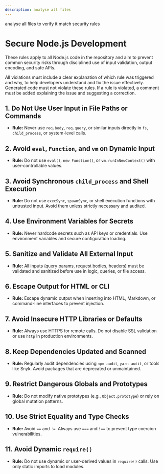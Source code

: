 ```yaml
---
description: analyse all files
---
```


analyse all files to verify it match security rules


# Secure Node.js Development

These rules apply to all Node.js code in the repository and aim to prevent common security risks through disciplined use of input validation, output encoding, and safe APIs.

All violations must include a clear explanation of which rule was triggered and why, to help developers understand and fix the issue effectively.  
Generated code must not violate these rules. If a rule is violated, a comment must be added explaining the issue and suggesting a correction.

## 1. Do Not Use User Input in File Paths or Commands
- **Rule:** Never use `req.body`, `req.query`, or similar inputs directly in `fs`, `child_process`, or system-level calls.

## 2. Avoid `eval`, `Function`, and `vm` on Dynamic Input
- **Rule:** Do not use `eval()`, `new Function()`, or `vm.runInNewContext()` with user-controllable values.

## 3. Avoid Synchronous `child_process` and Shell Execution
- **Rule:** Do not use `execSync`, `spawnSync`, or shell execution functions with untrusted input. Avoid them unless strictly necessary and audited.

## 4. Use Environment Variables for Secrets
- **Rule:** Never hardcode secrets such as API keys or credentials. Use environment variables and secure configuration loading.

## 5. Sanitize and Validate All External Input
- **Rule:** All inputs (query params, request bodies, headers) must be validated and sanitized before use in logic, queries, or file access.

## 6. Escape Output for HTML or CLI
- **Rule:** Escape dynamic output when inserting into HTML, Markdown, or command-line interfaces to prevent injection.

## 7. Avoid Insecure HTTP Libraries or Defaults
- **Rule:** Always use HTTPS for remote calls. Do not disable SSL validation or use `http` in production environments.

## 8. Keep Dependencies Updated and Scanned
- **Rule:** Regularly audit dependencies using `npm audit`, `yarn audit`, or tools like Snyk. Avoid packages that are deprecated or unmaintained.

## 9. Restrict Dangerous Globals and Prototypes
- **Rule:** Do not modify native prototypes (e.g., `Object.prototype`) or rely on global mutation patterns.

## 10. Use Strict Equality and Type Checks
- **Rule:** Avoid `==` and `!=`. Always use `===` and `!==` to prevent type coercion vulnerabilities.

## 11. Avoid Dynamic `require()`

- **Rule:** Do not use dynamic or user-derived values in `require()` calls. Use only static imports to load modules.